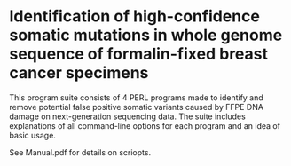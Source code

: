 # Identification of high-confidence somatic mutations in whole genome sequence of formalin-fixed breast cancer specimens
This program suite consists of 4 PERL programs made to identify and remove potential false positive somatic variants caused by FFPE DNA damage on next-generation sequencing data. The suite includes explanations of all command-line options for each program and an idea of basic usage.

See Manual.pdf for details on scriopts.
